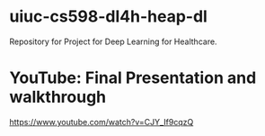 # uiuc-cs598-dl4h-heap-dl
 Repository for Project for Deep Learning for Healthcare.

# YouTube: Final Presentation and walkthrough
https://www.youtube.com/watch?v=CJY_If9cqzQ
